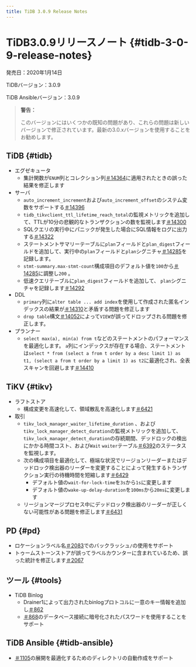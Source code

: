 ```yaml
---
title: TiDB 3.0.9 Release Notes
---
```


# TiDB3.0.9リリースノート {#tidb-3-0-9-release-notes}

発売日：2020年1月14日

TiDBバージョン：3.0.9

TiDB Ansibleバージョン：3.0.9

> **警告：**
>
> このバージョンにはいくつかの既知の問題があり、これらの問題は新しいバージョンで修正されています。最新の3.0.xバージョンを使用することをお勧めします。

## TiDB {#tidb}

-   エグゼキュータ
    -   集計関数が`ENUM`列とコレクション列[＃14364](https://github.com/pingcap/tidb/pull/14364)に適用されたときの誤った結果を修正します
-   サーバ
    -   `auto_increment_increment`および`auto_increment_offset`のシステム変数をサポートする[＃14396](https://github.com/pingcap/tidb/pull/14396)
    -   `tidb_tikvclient_ttl_lifetime_reach_total`の監視メトリックを追加して、TTLが10分の悲観的なトランザクションの数を監視します[＃14300](https://github.com/pingcap/tidb/pull/14300)
    -   SQLクエリの実行中にパニックが発生した場合にSQL情報をログに出力する[＃14322](https://github.com/pingcap/tidb/pull/14322)
    -   ステートメントサマリーテーブルに`plan`フィールドと`plan_digest`フィールドを追加して、実行中の`plan`フィールドと`plan`シグニチャ[＃14285](https://github.com/pingcap/tidb/pull/14285)を記録します。
    -   `stmt-summary.max-stmt-count`構成項目のデフォルト値を`100`から[＃14285](https://github.com/pingcap/tidb/pull/14285)に調整し`200` 。
    -   低速クエリテーブルに`plan_digest`フィールドを追加して、 `plan`シグニチャを記録します[＃14292](https://github.com/pingcap/tidb/pull/14292)
-   DDL
    -   `primary`列に`alter table ... add index`を使用して作成された匿名インデックスの結果が[＃14310](https://github.com/pingcap/tidb/pull/14310)と矛盾する問題を修正します
    -   `drop table`構文[＃14052](https://github.com/pingcap/tidb/pull/14052)によって`VIEW`が誤ってドロップされる問題を修正します。
-   プランナー
    -   `select max(a), min(a) from t`などのステートメントのパフォーマンスを最適化します。 `a`列にインデックスが存在する場合、ステートメントは`select * from (select a from t order by a desc limit 1) as t1, (select a from t order by a limit 1) as t2`に最適化され、全表スキャンを回避します[＃14410](https://github.com/pingcap/tidb/pull/14410)

## TiKV {#tikv}

-   ラフトストア
    -   構成変更を高速化して、領域散乱を高速化します[＃6421](https://github.com/tikv/tikv/pull/6421)
-   取引
    -   `tikv_lock_manager_waiter_lifetime_duration` 、および`tikv_lock_manager_detect_duration`の監視メトリックを追加して、 `tikv_lock_manager_detect_duration`の存続期間、デッドロックの検出にかかる時間コスト、および`Wait` `waiter`テーブル[＃6392](https://github.com/tikv/tikv/pull/6392)のステータスを監視します。
    -   次の構成項目を最適化して、極端な状況でリージョンリーダーまたはデッドロック検出器のリーダーを変更することによって発生するトランザクション実行の待機時間を短縮します[＃6429](https://github.com/tikv/tikv/pull/6429)
        -   デフォルト値の`wait-for-lock-time`を`3s`から`1s`に変更します
        -   デフォルト値の`wake-up-delay-duration`を`100ms`から`20ms`に変更します
    -   リージョンマージプロセス中にデッドロック検出器のリーダーが正しくない可能性がある問題を修正します[＃6431](https://github.com/tikv/tikv/pull/6431)

## PD {#pd}

-   ロケーションラベル名[＃2083](https://github.com/pingcap/pd/pull/2083)でのバックラッシュ`/`の使用をサポート
-   トゥームストーンストアが誤ってラベルカウンターに含まれているため、誤った統計を修正します[＃2067](https://github.com/pingcap/pd/pull/2067)

## ツール {#tools}

-   TiDB Binlog
    -   Drainer1によって出力されたbinlogプロトコルに一意のキー情報を追加し[＃862](https://github.com/pingcap/tidb-binlog/pull/862)
    -   [＃868](https://github.com/pingcap/tidb-binlog/pull/868)のデータベース接続に暗号化されたパスワードを使用することをサポート

## TiDB Ansible {#tidb-ansible}

-   [＃1105](https://github.com/pingcap/tidb-ansible/pull/1105)の展開を最適化するためのディレクトリの自動作成をサポート
